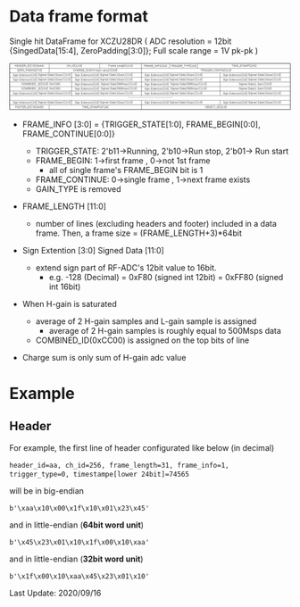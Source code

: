 # Data frame format
Single hit DataFrame for XCZU28DR ( ADC resolution = 12bit {SingedData[15:4], ZeroPadding[3:0]}; Full scale range = 1V pk-pk  )

![dataframe_format](/figs/dataframe_format.png)

* FRAME_INFO [3:0] = {TRIGGER_STATE[1:0], FRAME_BEGIN[0:0], FRAME_CONTINUE[0:0]}
    * TRIGGER_STATE: 2'b11->Running, 2'b10->Run stop, 2'b01-> Run start
    * FRAME_BEGIN: 1->first frame , 0->not 1st frame
      * all of single frame's FRAME_BEGIN bit is 1
    * FRAME_CONTINUE: 0->single frame , 1->next frame exists
    * GAIN_TYPE is removed

* FRAME_LENGTH [11:0]
    * number of lines (excluding headers and footer) included in a data frame.
      Then, a frame size = (FRAME_LENGTH+3)*64bit

* Sign Extention [3:0] Signed Data [11:0]
    * extend sign part of RF-ADC's 12bit value to 16bit.
      - e.g. -128 (Decimal) = 0xF80 (signed int 12bit) = 0xFF80 (signed int 16bit)

* When H-gain is saturated
    * average of 2 H-gain samples and L-gain sample is assigned
      - average of 2 H-gain samples is roughly equal to 500Msps data
    * COMBINED_ID(0xCC00) is assigned on the top bits of line

* Charge sum is only sum of H-gain adc value 

# Example
## Header
For example, the first line of header configurated like below (in decimal)
```
header_id=aa, ch_id=256, frame_length=31, frame_info=1, trigger_type=0, timestampe[lower 24bit]=74565
```
will be in big-endian
```
b'\xaa\x10\x00\x1f\x10\x01\x23\x45'
```
and in little-endian (**64bit word unit**)
```
b'\x45\x23\x01\x10\x1f\x00\x10\xaa'
```
and in little-endian (**32bit word unit**)
```
b'\x1f\x00\x10\xaa\x45\x23\x01\x10'
```
    
Last Update: 2020/09/16
